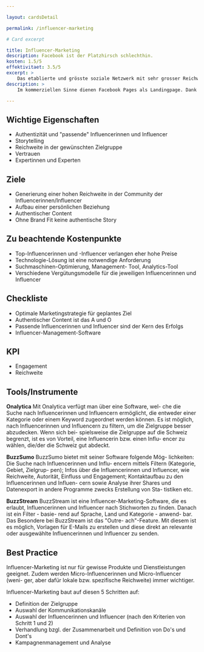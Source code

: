 ```yaml
---

layout: cardsDetail

permalink: /influencer-marketing

# Card excerpt

title: Influencer-Marketing
description: Facebook ist der Platzhirsch schlechthin.
kosten: 1.5/5
effektivitaet: 3.5/5
excerpt: >
    Das etablierte und grösste soziale Netzwerk mit sehr grosser Reichweite.
description: >
    Im kommerziellen Sinne dienen Facebook Pages als Landingpage. Dank «Page-Tabs» sowie einem Call-to-Action-Button kann auf Buchungstools, Telefonnummern, Messenger oder Websites verlinkt werden. Auf der Facebook Page werden Posts in vielen möglichen Formaten mit der Community geteilt. Zusätzlich kann mit Hilfe von «Sponsored Content» Reichweite für Posts eingekauft werden.

---
```


## Wichtige Eigenschaften
- Authentizität und "passende" Influencerinnen und Influencer
- Storytelling
- Reichweite in der gewünschten Zielgruppe
- Vertrauen
- Expertinnen und Experten

## Ziele
- Generierung einer hohen Reichweite in der Community der Influencerinnen/Influencer
- Aufbau einer persönlichen Beziehung
- Authentischer Content
- Ohne Brand Fit keine authentische Story

## Zu beachtende Kostenpunkte
- Top-Influencerinnen und -Influencer verlangen eher hohe Preise
- Technologie-Lösung ist eine notwendige Anforderung
- Suchmaschinen-Optimierung, Management- Tool, Analytics-Tool
- Verschiedene Vergütungsmodelle für die jeweiligen Influencerinnen und Influencer

## Checkliste
- Optimale Marketingstrategie für geplantes Ziel
- Authentischer Content ist das A und O
- Passende Influencerinnen und Influencer sind der Kern des Erfolgs
- Influencer-Management-Software

## KPI
- Engagement
- Reichweite

## Tools/Instrumente

**Onalytica**
Mit Onalytica verfügt man über eine Software, wel- che die Suche nach Influencerinnen und Influencern ermöglicht, die entweder einer Kategorie oder einem Keyword zugeordnet werden können. Es ist möglich, nach Influencerinnen und Influencern zu filtern, um die Zielgruppe besser abzudecken. Wenn sich bei- spielsweise die Zielgruppe auf die Schweiz begrenzt, ist es von Vorteil, eine Influencerin bzw. einen Influ- encer zu wählen, die/der die Schweiz gut abdeckt.

**BuzzSumo**
BuzzSumo bietet mit seiner Software folgende Mög- lichkeiten: Die Suche nach Influencerinnen und Influ- encern mittels Filtern (Kategorie, Gebiet, Zielgrup- pen); Infos über die Influencerinnen und Influencer, wie Reichweite, Autorität, Einfluss und Engagement; Kontaktaufbau zu den Influencerinnen und Influen- cern sowie Analyse ihrer Shares und Datenexport in andere Programme zwecks Erstellung von Sta- tistiken etc.

**BuzzStream**
BuzzStream ist eine Influencer-Marketing-Software, die es erlaubt, Influencerinnen und Influencer nach Stichworten zu finden. Danach ist ein Filter - basie- rend auf Sprache, Land und Kategorie - anwend- bar. Das Besondere bei BuzzStream ist das "Outre- ach"-Feature. Mit diesem ist es möglich, Vorlagen für E-Mails zu erstellen und diese direkt an relevante oder ausgewählte Influencerinnen und Influencer zu senden.

## Best Practice
Influencer-Marketing ist nur für gewisse Produkte und Dienstleistungen geeignet. Zudem werden Micro-Influencerinnen und Micro-Influencer (weni- ger, aber dafür lokale bzw. spezifische Reichweite) immer wichtiger.

Influencer-Marketing baut auf diesen 5 Schritten auf:
- Definition der Zielgruppe
- Auswahl der Kommunikationskanäle
- Auswahl der Influencerinnen und Influencer (nach den Kriterien von Schritt 1 und 2)
- Verhandlung bzgl. der Zusammenarbeit und Definition von Do's und Dont's
- Kampagnenmanagement und Analyse